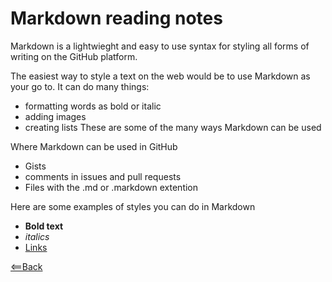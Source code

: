 # Markdown reading notes
 Markdown is a lightwieght and easy to use syntax for styling all forms of writing on the GitHub platform.

 The easiest way to style a text on the web would be to use Markdown as your go to. It can do many things:
  - formatting words as bold or italic
  - adding images
  - creating lists
These are some of the many ways Markdown can be used

Where Markdown can be used in GitHub 
  - Gists
  - comments in issues and pull requests
  - Files with the .md or .markdown extention


  Here are some examples of styles you can do in Markdown
   - **Bold text**
   - *italics*
   - [Links](http://manpages.ubuntu.com/manpages/artful/en/man7/man-pages.7.html)

[<==Back](README.md)